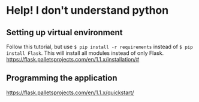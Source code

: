 # Help! I don't understand python

## Setting up virtual environment
Follow this tutorial, but use `$ pip install -r requirements` instead of `$ pip install Flask`. This will install all modules instead of only Flask.
https://flask.palletsprojects.com/en/1.1.x/installation/#

## Programming the application
https://flask.palletsprojects.com/en/1.1.x/quickstart/